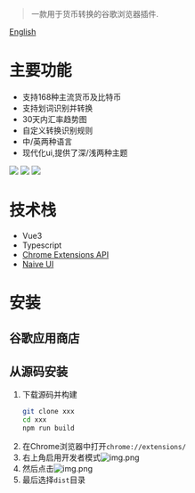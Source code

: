 > 一款用于货币转换的谷歌浏览器插件.

[English](./README.md)
# 主要功能
* 支持168种主流货币及比特币
* 支持划词识别并转换
* 30天内汇率趋势图
* 自定义转换识别规则
* 中/英两种语言
* 现代化ui,提供了深/浅两种主题

![](https://raw.githubusercontent.com/cruldra/raws/main/uPic/m2NmPp.png)
![](https://raw.githubusercontent.com/cruldra/raws/main/uPic/RvpjXa.png)
![](https://raw.githubusercontent.com/cruldra/raws/main/uPic/sOAyaO.png)
# 技术栈
* Vue3
* Typescript
* [Chrome Extensions API](https://developer.chrome.com/docs/extensions/reference/)
* [Naive UI](https://github.com/TuSimple/naive-ui)


# 安装
## 谷歌应用商店

## 从源码安装
1. 下载源码并构建
    ```bash
    git clone xxx
    cd xxx
    npm run build
    ```
2. 在Chrome浏览器中打开``chrome://extensions/``
3. 右上角启用开发者模式![img.png](https://raw.githubusercontent.com/cruldra/raws/main/uPic/sES4IN.png)
4. 然后点击![img.png](https://raw.githubusercontent.com/cruldra/raws/main/uPic/5Kyket.png)
5. 最后选择``dist``目录